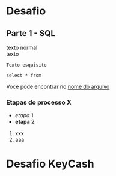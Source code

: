 # Desafio

## Parte 1 - SQL

texto normal  
texto

    Texto esquisito

```select * from```

Voce pode encontrar no [nome do arquivo]("desafio1-sql/desafio1a.sql")

### Etapas do processo X

- *etapa* 1
- **etapa** 2

1. xxx
2. aaa  




# Desafio KeyCash



